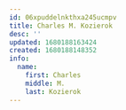 ```yaml
---
id: 06xpuddelnkthxa245ucmpv
title: Charles M. Kozierok
desc: ''
updated: 1680188163424
created: 1680188148352
info:
  name:
    first: Charles
    middle: M.
    last: Kozierok
---
```

